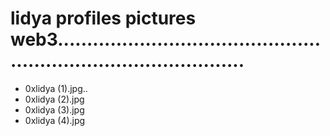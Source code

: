 # lidya profiles pictures web3.....................................................................................
- 0xlidya (1).jpg..
- 0xlidya (2).jpg
- 0xlidya (3).jpg
- 0xlidya (4).jpg
